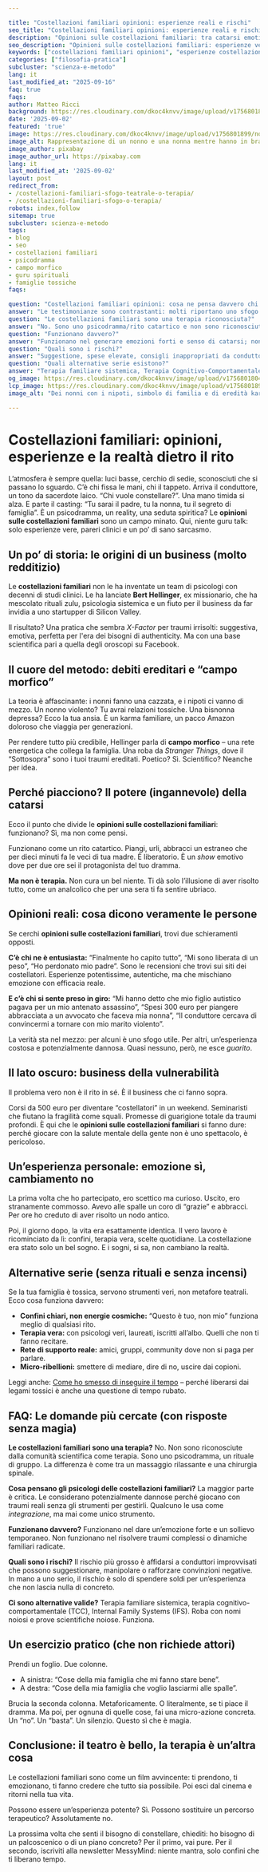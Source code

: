 ```yaml
---

title: "Costellazioni familiari opinioni: esperienze reali e rischi"
seo_title: "Costellazioni familiari opinioni: esperienze reali e rischi (senza favole)"
description: "Opinioni sulle costellazioni familiari: tra catarsi emotiva e illusioni pericolose. Esperienze, pareri esperti e alternative serie. Leggi la verità."
seo_description: "Opinioni sulle costellazioni familiari: esperienze vere, pro e contro, rischi del business e alternative serie (TCC, IFS, terapia di famiglia)."
keywords: ["costellazioni familiari opinioni", "esperienze costellazioni familiari", "parere costellazioni familiari"]
categories: ["filosofia-pratica"]
subcluster: "scienza-e-metodo"
lang: it
last_modified_at: "2025-09-16"
faq: true
faqs:
author: Matteo Ricci
background: https://res.cloudinary.com/dkoc4knvv/image/upload/v1756801804/nonni_600_dbw4ie.webp
date: '2025-09-02'
featured: 'true'
image: https://res.cloudinary.com/dkoc4knvv/image/upload/v1756801899/nonni_1920_u8uutf.webp
image_alt: Rappresentazione di un nonno e una nonna mentre hanno in braccio i nipoti
image_author: pixabay
image_author_url: https://pixabay.com
lang: it
last_modified_at: '2025-09-02'
layout: post
redirect_from:
- /costellazioni-familiari-sfogo-teatrale-o-terapia/
- /costellazioni-familiari-sfogo-o-terapia/
robots: index,follow
sitemap: true
subcluster: scienza-e-metodo
tags:
- blog
- seo
- costellazioni familiari
- psicodramma
- campo morfico
- guru spirituali
- famiglie tossiche
faqs:

question: "Costellazioni familiari opinioni: cosa ne pensa davvero chi le prova?"
answer: "Le testimonianze sono contrastanti: molti riportano uno sfogo emotivo e un sollievo temporaneo, pochi riferiscono cambiamenti stabili o terapeutici."
question: "Le costellazioni familiari sono una terapia riconosciuta?"
answer: "No. Sono uno psicodramma/rito catartico e non sono riconosciute dalla comunità scientifica come trattamento clinico."
question: "Funzionano davvero?"
answer: "Funzionano nel generare emozioni forti e senso di catarsi; non esistono prove solide di efficacia nel risolvere traumi o dinamiche familiari radicate."
question: "Quali sono i rischi?"
answer: "Suggestione, spese elevate, consigli inappropriati da conduttori non formati, possibile manipolazione. In mano a un professionista serio il rischio principale è economico/di aspettative."
question: "Quali alternative serie esistono?"
answer: "Terapia familiare sistemica, Terapia Cognitivo-Comportamentale (TCC), Internal Family Systems (IFS), confini chiari e rete di supporto reale."
og_image: https://res.cloudinary.com/dkoc4knvv/image/upload/v1756801804/nonni_600_dbw4ie.webp
lcp_image: https://res.cloudinary.com/dkoc4knvv/image/upload/v1756801899/nonni_1920_u8uutf.webp 
image_alt: "Dei nonni con i nipoti, simbolo di familia e di eredità karmica"

---
```


# Costellazioni familiari: opinioni, esperienze e la realtà dietro il rito

L’atmosfera è sempre quella: luci basse, cerchio di sedie, sconosciuti che si passano lo sguardo. C’è chi fissa le mani, chi il tappeto. Arriva il conduttore, un tono da sacerdote laico. “Chi vuole constellare?”. Una mano timida si alza. E parte il casting: “Tu sarai il padre, tu la nonna, tu il segreto di famiglia”. È un psicodramma, un reality, una seduta spiritica? Le **opinioni sulle costellazioni familiari** sono un campo minato. Qui, niente guru talk: solo esperienze vere, pareri clinici e un po’ di sano sarcasmo.

## Un po’ di storia: le origini di un business (molto redditizio)

Le **costellazioni familiari** non le ha inventate un team di psicologi con decenni di studi clinici. Le ha lanciate **Bert Hellinger**, ex missionario, che ha mescolato rituali zulu, psicologia sistemica e un fiuto per il business da far invidia a uno startupper di Silicon Valley.

Il risultato? Una pratica che sembra *X-Factor* per traumi irrisolti: suggestiva, emotiva, perfetta per l'era dei bisogni di authenticity. Ma con una base scientifica pari a quella degli oroscopi su Facebook.

## Il cuore del metodo: debiti ereditari e “campo morfico”

La teoria è affascinante: i nonni fanno una cazzata, e i nipoti ci vanno di mezzo. Un nonno violento? Tu avrai relazioni tossiche. Una bisnonna depressa? Ecco la tua ansia. È un karma familiare, un pacco Amazon doloroso che viaggia per generazioni.

Per rendere tutto più credibile, Hellinger parla di **campo morfico** – una rete energetica che collega la famiglia. Una roba da *Stranger Things*, dove il “Sottosopra” sono i tuoi traumi ereditati. Poetico? Sì. Scientifico? Neanche per idea.

## Perché piacciono? Il potere (ingannevole) della catarsi

Ecco il punto che divide le **opinioni sulle costellazioni familiari**: funzionano? Sì, ma non come pensi.

Funzionano come un rito catartico. Piangi, urli, abbracci un estraneo che per dieci minuti fa le veci di tua madre. È liberatorio. È un *show* emotivo dove per due ore sei il protagonista del tuo dramma.

**Ma non è terapia.** Non cura un bel niente. Ti dà solo l’illusione di aver risolto tutto, come un analcolico che per una sera ti fa sentire ubriaco.

## Opinioni reali: cosa dicono veramente le persone

Se cerchi **opinioni sulle costellazioni familiari**, trovi due schieramenti opposti.

**C’è chi ne è entusiasta:** “Finalmente ho capito tutto”, “Mi sono liberata di un peso”, “Ho perdonato mio padre”. Sono le recensioni che trovi sui siti dei costellatori. Esperienze potentissime, autentiche, ma che mischiano emozione con efficacia reale.

**E c’è chi si sente preso in giro:** “Mi hanno detto che mio figlio autistico pagava per un mio antenato assassino”, “Spesi 300 euro per piangere abbracciata a un avvocato che faceva mia nonna”, “Il conduttore cercava di convincermi a tornare con mio marito violento”.

La verità sta nel mezzo: per alcuni è uno sfogo utile. Per altri, un’esperienza costosa e potenzialmente dannosa. Quasi nessuno, però, ne esce *guarito*.

## Il lato oscuro: business della vulnerabilità

Il problema vero non è il rito in sé. È il business che ci fanno sopra.

Corsi da 500 euro per diventare “costellatori” in un weekend. Seminaristi che fiutano la fragilità come squali. Promesse di guarigione totale da traumi profondi. È qui che le **opinioni sulle costellazioni familiari** si fanno dure: perché giocare con la salute mentale della gente non è uno spettacolo, è pericoloso.

## Un’esperienza personale: emozione sì, cambiamento no

La prima volta che ho partecipato, ero scettico ma curioso. Uscito, ero stranamente commosso. Avevo alle spalle un coro di “grazie” e abbracci. Per ore ho creduto di aver risolto un nodo antico.

Poi, il giorno dopo, la vita era esattamente identica. Il vero lavoro è ricominciato da lì: confini, terapia vera, scelte quotidiane. La costellazione era stato solo un bel sogno. E i sogni, si sa, non cambiano la realtà.

## Alternative serie (senza rituali e senza incensi)

Se la tua famiglia è tossica, servono strumenti veri, non metafore teatrali. Ecco cosa funziona davvero:

* **Confini chiari, non energie cosmiche:** “Questo è tuo, non mio” funziona meglio di qualsiasi rito.
* **Terapia vera:** con psicologi veri, laureati, iscritti all’albo. Quelli che non ti fanno recitare.
* **Rete di supporto reale:** amici, gruppi, community dove non si paga per parlare.
* **Micro-ribellioni:** smettere di mediare, dire di no, uscire dai copioni.

Leggi anche: [Come ho smesso di inseguire il tempo](/burnout-e-lavoro/come-ho-smesso-di-inseguire-il-tempo/) – perché liberarsi dai legami tossici è anche una questione di tempo rubato.

## FAQ: Le domande più cercate (con risposte senza magia)

**Le costellazioni familiari sono una terapia?**
No. Non sono riconosciute dalla comunità scientifica come terapia. Sono uno psicodramma, un rituale di gruppo. La differenza è come tra un massaggio rilassante e una chirurgia spinale.

**Cosa pensano gli psicologi delle costellazioni familiari?**
La maggior parte è critica. Le considerano potenzialmente dannose perché giocano con traumi reali senza gli strumenti per gestirli. Qualcuno le usa come *integrazione*, ma mai come unico strumento.

**Funzionano davvero?**
Funzionano nel dare un’emozione forte e un sollievo temporaneo. Non funzionano nel risolvere traumi complessi o dinamiche familiari radicate.

**Quali sono i rischi?**
Il rischio più grosso è affidarsi a conduttori improvvisati che possono suggestionare, manipolare o rafforzare convinzioni negative. In mano a uno serio, il rischio è solo di spendere soldi per un’esperienza che non lascia nulla di concreto.

**Ci sono alternative valide?**
Terapia familiare sistemica, terapia cognitivo-comportamentale (TCC), Internal Family Systems (IFS). Roba con nomi noiosi e prove scientifiche noiose. Funziona.

## Un esercizio pratico (che non richiede attori)

Prendi un foglio. Due colonne.

* A sinistra: “Cose della mia famiglia che mi fanno stare bene”.
* A destra: “Cose della mia famiglia che voglio lasciarmi alle spalle”.

Brucia la seconda colonna. Metaforicamente. O literalmente, se ti piace il dramma. Ma poi, per ognuna di quelle cose, fai una micro-azione concreta. Un “no”. Un “basta”. Un silenzio. Questo sì che è magia.

## Conclusione: il teatro è bello, la terapia è un’altra cosa

Le costellazioni familiari sono come un film avvincente: ti prendono, ti emozionano, ti fanno credere che tutto sia possibile. Poi esci dal cinema e ritorni nella tua vita.

Possono essere un’esperienza potente? Sì.
Possono sostituire un percorso terapeutico? Assolutamente no.

La prossima volta che senti il bisogno di constellare, chiediti: ho bisogno di un palcoscenico o di un piano concreto? Per il primo, vai pure. Per il secondo, iscriviti alla newsletter MessyMind: niente mantra, solo confini che ti liberano tempo.
